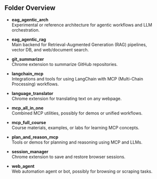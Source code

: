 ## Folder Overview

- **eag_agentic_arch**  
  Experimental or reference architecture for agentic workflows and LLM orchestration.

- **eag_agentic_rag**  
  Main backend for Retrieval-Augmented Generation (RAG) pipelines, vector DB, and web/document search.

- **git_summarizer**  
  Chrome extension to summarize GitHub repositories.

- **langchain_mcp**  
  Integrations and tools for using LangChain with MCP (Multi-Chain Processing) workflows.

- **language_translator**  
  Chrome extension for translating text on any webpage.

- **mcp_all_in_one**  
  Combined MCP utilities, possibly for demos or unified workflows.

- **mcp_full_course**  
  Course materials, examples, or labs for learning MCP concepts.

- **plan_and_reason_mcp**  
  Tools or demos for planning and reasoning using MCP and LLMs.

- **session_manager**  
  Chrome extension to save and restore browser sessions.

- **web_agent**  
  Web automation agent or bot, possibly for browsing or scraping tasks.